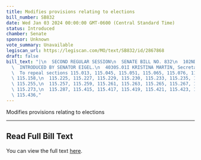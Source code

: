 ```yaml
---
title: Modifies provisions relating to elections
bill_number: SB832
date: Wed Jan 03 2024 00:00:00 GMT-0600 (Central Standard Time)
status: Introduced
chamber: Senate
sponsor: Unknown
vote_summary: Unavailable
legiscan_url: https://legiscan.com/MO/text/SB832/id/2867868
draft: false
bill_text: "|\n  SECOND REGULAR SESSION\n  SENATE BILL NO. 832\n  102ND GENERA L ASSEMBLY\n\
  \  INTRODUCED BY SENATOR EIGEL.\n  4030S.01I KRISTINA MARTIN, Secretary\n  AN ACT\n\
  \  To repeal sections 115.013, 115.045, 115.051, 115.065, 115.076, 115.081, 115.157,\
  \ 115.158,\n  115.225, 115.227, 115.229, 115.230, 115.233, 115.235, 115.237, 115.249,\
  \ 115.255,\n  115.257, 115.259, 115.261, 115.263, 115.265, 115.267, 115.269, 115.271,\
  \ 115.273,\n  115.287, 115.415, 115.417, 115.419, 115.421, 115.423, 115.430, 115.433,\
  \ 115.436,"
---
```

Modifies provisions relating to elections

---

## Read Full Bill Text

You can view the full text [here](https://legiscan.com/MO/text/SB832/id/2867868).
